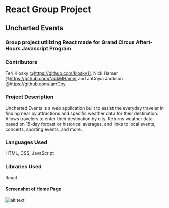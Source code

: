 # React Group Project


## Uncharted Events


### Group project utilizing React made for Grand Circus Aftert-Hours Javascript Program


### Contributors
Teri Klosky @https://github.com/klosky11,
Nick Hamer @https://github.com/NickMHamer
and JaCoyia Jackson @https://github.com/IamCoy


### Project Description

Uncharted Events is a web application built to assist the everyday traveler in finding near by attractions and specific weather data for their destination. Allows travelers to enter their destination by city. Returns weather data based on 15-day forcast or historical averages, and links to local events, concerts, sporting events, and more.

### Languages Used

HTML, CSS, JavaScript

### Libraries Used
React

#### Screenshot of Home Page
![alt text](/public/HomePageScreenshot.png.png)
